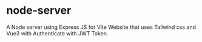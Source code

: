 # node-server
A Node server using Express JS for Vite Website that uses Tailwind css and Vue3 with Authenticate with JWT Token.
